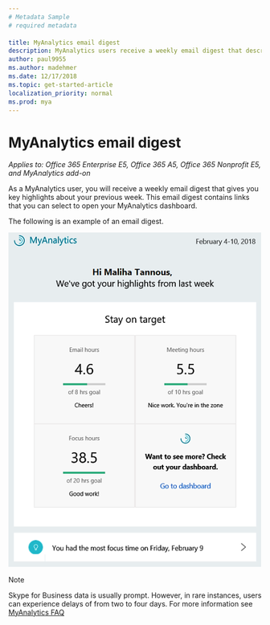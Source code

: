 ```yaml
---
# Metadata Sample
# required metadata

title: MyAnalytics email digest
description: MyAnalytics users receive a weekly email digest that describes key highlights. 
author: paul9955
ms.author: madehmer
ms.date: 12/17/2018
ms.topic: get-started-article
localization_priority: normal 
ms.prod: mya
---
```


# MyAnalytics email digest

_Applies to: Office 365 Enterprise E5, Office 365 A5, Office 365 Nonprofit E5, and MyAnalytics add-on_

As a MyAnalytics user, you will receive a weekly email digest that gives you key highlights about your previous week. This email digest contains links that you can select to open your MyAnalytics dashboard.

The following is an example of an email digest.


<img src="../../Images/mya/use/digest-email.png" alt="Weekly email digest">

<!---
If you do not want to receive digest emails from MyAnalytics, you can opt out of the emails using the following steps:

1. In MyAnalytics, go to Settings.
2. Go to Feature Setting and select **Off** for Digest Email.
3. Click **OK** to save the changes.
--->

>[!Note]
> Skype for Business data is usually prompt. However, in rare instances, users can experience delays of from two to four days. For more information see [MyAnalytics FAQ](../Overview/MyA-faq.md)


</br>